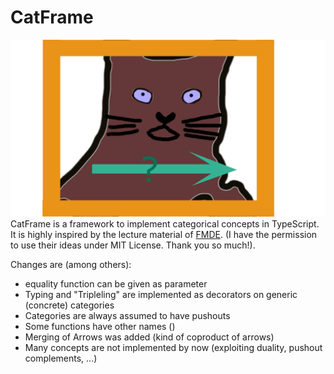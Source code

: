 # CatFrame
![alt text](https://github.com/caiusno1/CatFrame/raw/master/logo.png "Logo CatFrame")  
CatFrame is a framework to implement categorical concepts in TypeScript. It is highly inspired by the lecture material of [FMDE](https://github.com/anthonyanjorin/fmde). 
(I have the permission to use their ideas under MIT License. Thank you so much!).  
  
Changes are (among others):
* equality function can be given as parameter
* Typing and "Tripleling" are implemented as decorators on generic (concrete) categories
* Categories are always assumed to have pushouts
* Some functions have other names ()
* Merging of Arrows was added (kind of coproduct of arrows)
* Many concepts are not implemented by now (exploiting duality, pushout complements, ...)